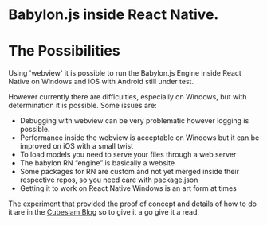 # Babylon.js inside React Native.

# The Possibilities

Using 'webview' it is possible to run the Babylon.js Engine inside React Native on Windows and iOS with Android still under test.

However currently there are difficulties, especially on Windows, but with determination it is possible. Some issues are:

* Debugging with webview can be very problematic however logging is possible.
* Performance inside the webview is acceptable on Windows but it can be improved on iOS with a small twist
* To load models you need to serve your files through a web server
* The babylon RN “engine” is basically a website
* Some packages for RN are custom and not yet merged inside their respective repos, so you need care with package.json
* Getting it to work on React Native Windows is an art form at times

The experiment that provided the proof of concept and details of how to do it are in the [Cubeslam Blog](http://cubeslam.net/2017/11/16/babylonjs-inside-react-native-inception-style/) so to give it a go give it a read. 

